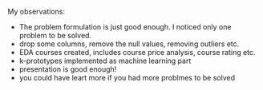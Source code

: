 My observations:
  - The problem formulation is just good enough. I noticed only one problem to be solved.
  - drop some columns, remove the null values, removing outliers etc.
  - EDA courses created, includes course price analysis, course rating etc.
  - k-prototypes implemented as machine learning part
  - presentation is good enough!
  - you could have leart more if you had more problmes to be solved
